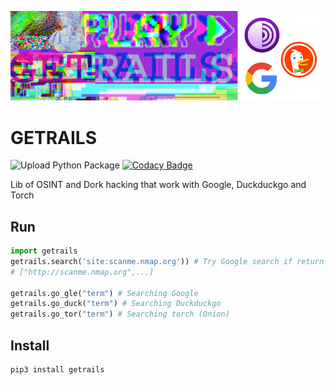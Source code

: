 ![Getrails](img/banner.png)

# GETRAILS

![Upload Python Package](https://github.com/Jul10l1r4/getrails/workflows/Upload%20Python%20Package/badge.svg) [![Codacy Badge](https://api.codacy.com/project/badge/Grade/403eac2b51ef4546a1170720dfb46f1f)](https://app.codacy.com/manual/Jul10l1r4/getrails?utm_source=github.com&utm_medium=referral&utm_content=Jul10l1r4/getrails&utm_campaign=Badge_Grade_Dashboard)

Lib of OSINT and Dork hacking that work with Google, Duckduckgo and Torch

## Run

```python
import getrails
getrails.search('site:scanme.nmap.org')) # Try Google search if return error use Duckduckgo
# ["http://scanme.nmap.org",...]

getrails.go_gle("term") # Searching Google
getrails.go_duck("term") # Searching Duckduckgo
getrails.go_tor("term") # Searching torch (Onion)
```

## Install

```pypi
pip3 install getrails
```
